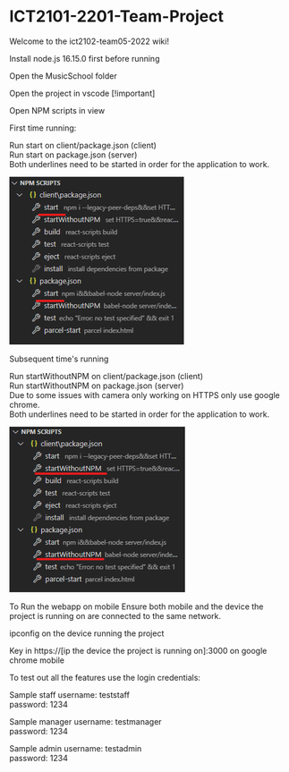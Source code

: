 # ICT2101-2201-Team-Project

Welcome to the ict2102-team05-2022 wiki!

Install node.js 16.15.0 first before running

Open the MusicSchool folder

Open the project in vscode [!important]

Open NPM scripts in view

First time running:

Run start on client/package.json (client)  
Run start on package.json (server)  
Both underlines need to be started in order for the application to work.  

![Alt text](/gitassets/firsttimerun.png "First Time Run")

Subsequent time's running

Run startWithoutNPM on client/package.json (client)  
Run startWithoutNPM on package.json (server)  
Due to some issues with camera only working on HTTPS only use google chrome.  
Both underlines need to be started in order for the application to work.  

![Alt text](/gitassets/subsequenttimerun.png "Subsequent Time Run")

To Run the webapp on mobile
Ensure both mobile and the device the project is running on are connected to the same network.

ipconfig on the device running the project

Key in https://[ip the device the project is running on]:3000 on google chrome mobile

To test out all the features
use the login credentials:

Sample staff
username: teststaff  
password: 1234  

Sample manager
username: testmanager  
password: 1234  

Sample admin
username: testadmin  
password: 1234  
